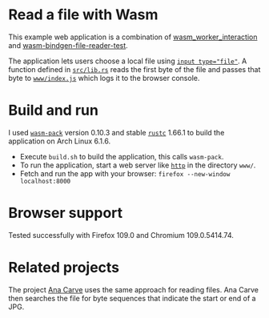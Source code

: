 # Read a file with Wasm
This example web application is a combination of [wasm_worker_interaction](https://github.com/sgasse/wasm_worker_interaction) and [wasm-bindgen-file-reader-test](https://github.com/Badel2/wasm-bindgen-file-reader-test).

The application lets users choose a local file using [`input type="file"`](https://developer.mozilla.org/en-US/docs/Web/HTML/Element/input/file). A function defined in [`src/lib.rs`](./src/lib.rs) reads the first byte of the file and passes that byte to [`www/index.js`](./www/index.js) which logs it to the browser console.

# Build and run
I used [`wasm-pack`](https://github.com/rustwasm/wasm-pack) version 0.10.3 and stable [`rustc`](https://www.rust-lang.org/tools/install) 1.66.1 to build the application on Arch Linux 6.1.6.

* Execute `build.sh` to build the application, this calls `wasm-pack`.
* To run the application, start a web server like [`http`](https://crates.io/crates/https) in the directory `www/`.
* Fetch and run the app with your browser: `firefox --new-window localhost:8000`

# Browser support
Tested successfully with Firefox 109.0 and Chromium 109.0.5414.74.

# Related projects
The project [Ana Carve](https://gitlab.com/bullbytes/ana-carve) uses the same approach for reading files. Ana Carve then searches the file for byte sequences that indicate the start or end of a JPG.
